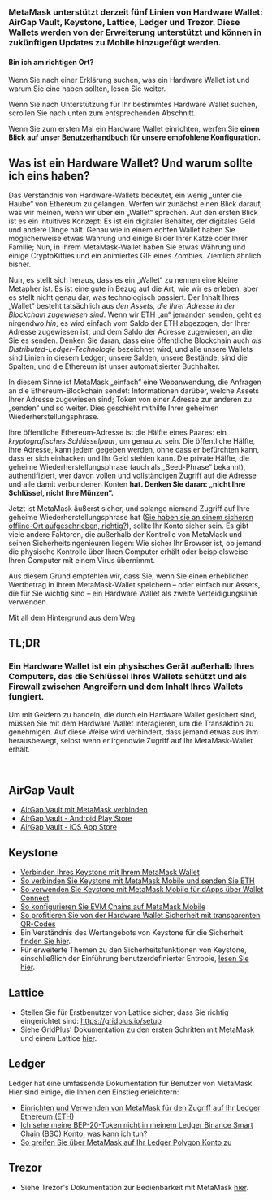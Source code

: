 ### MetaMask unterstützt derzeit fünf Linien von Hardware Wallet: AirGap Vault, Keystone, Lattice, Ledger und Trezor. Diese Wallets werden von der Erweiterung unterstützt und können in zukünftigen Updates zu Mobile hinzugefügt werden.



#### Bin ich am richtigen Ort?


Wenn Sie nach einer Erklärung suchen, was ein Hardware Wallet ist und warum Sie eine haben sollten, lesen Sie weiter.


Wenn Sie nach Unterstützung für Ihr bestimmtes Hardware Wallet suchen, scrollen Sie nach unten zum entsprechenden Abschnitt.


Wenn Sie zum ersten Mal ein Hardware Wallet einrichten, werfen Sie **einen Blick auf unser [Benutzerhandbuch](https://support.metamask.io/hc/en-us/articles/5450173968283) für unsere empfohlene Konfiguration.**



#### 


Was ist ein Hardware Wallet? Und warum sollte ich eins haben?
-------------------------------------------------------------


Das Verständnis von Hardware-Wallets bedeutet, ein wenig „unter die Haube“ von Ethereum zu gelangen. Werfen wir zunächst einen Blick darauf, was wir meinen, wenn wir über ein „Wallet“ sprechen. Auf den ersten Blick ist es ein intuitives Konzept: Es ist ein digitaler Behälter, der digitales Geld und andere Dinge hält. Genau wie in einem echten Wallet haben Sie möglicherweise etwas Währung und einige Bilder Ihrer Katze oder Ihrer Familie; Nun, in Ihrem MetaMask-Wallet haben Sie etwas Währung und einige CryptoKitties und ein animiertes GIF eines Zombies. Ziemlich ähnlich bisher.


Nun, es stellt sich heraus, dass es ein „Wallet“ zu nennen eine kleine Metapher ist. Es ist eine gute in Bezug auf die Art, wie wir es erleben, aber es stellt nicht genau dar, was technologisch passiert. Der Inhalt Ihres „Wallet“ besteht tatsächlich aus *den Assets, die Ihrer Adresse in der Blockchain zugewiesen sind*. Wenn wir ETH „an“ jemanden senden, geht es nirgendwo *hin*; es wird einfach vom Saldo der ETH abgezogen, der Ihrer Adresse zugewiesen ist, und dem Saldo der Adresse zugewiesen, an die Sie es senden. Denken Sie daran, dass eine öffentliche Blockchain auch *als Distributed-Ledger-Technologie* bezeichnet wird, und alle unsere Wallets sind Linien in diesem Ledger; unsere Salden, unsere Bestände, sind die Spalten, und die Ethereum ist unser automatisierter Buchhalter.


In diesem Sinne ist MetaMask „einfach“ eine Webanwendung, die Anfragen an die Ethereum-Blockchain sendet: Informationen darüber, welche Assets Ihrer Adresse zugewiesen sind; Token von einer Adresse zur anderen zu „senden“ und so weiter. Dies geschieht mithilfe Ihrer geheimen Wiederherstellungsphrase.


Ihre öffentliche Ethereum-Adresse ist die Hälfte eines Paares: ein *kryptografisches Schlüsselpaar*, um genau zu sein. Die öffentliche Hälfte, Ihre Adresse, kann jedem gegeben werden, ohne dass er befürchten kann, dass er sich einhacken und Ihr Geld stehlen kann. Die private Hälfte, die geheime Wiederherstellungsphrase (auch als „Seed-Phrase“ bekannt), authentifiziert, wer davon vollen und vollständigen Zugriff auf die Adresse und alle damit verbundenen Konten **hat. Denken Sie daran: „nicht Ihre Schlüssel, nicht Ihre Münzen“.**


Jetzt ist MetaMask äußerst sicher, und solange niemand Zugriff auf Ihre geheime Wiederherstellungsphrase hat ([Sie haben sie an einem sicheren offline-Ort aufgeschrieben, richtig?](https://support.metamask.io/hc/en-us/articles/4404722782107)), sollte Ihr Konto sicher sein. Es gibt viele andere Faktoren, die außerhalb der Kontrolle von MetaMask und seinen Sicherheitsingenieuren liegen: Wie sicher Ihr Browser ist, ob jemand die physische Kontrolle über Ihren Computer erhält oder beispielsweise Ihren Computer mit einem Virus übernimmt.


Aus diesem Grund empfehlen wir, dass Sie, wenn Sie einen erheblichen Wertbetrag in Ihrem MetaMask-Wallet speichern – oder einfach nur Assets, die für Sie wichtig sind – ein Hardware Wallet als zweite Verteidigungslinie verwenden.


Mit all dem Hintergrund aus dem Weg:



TL;DR
------


### **Ein Hardware Wallet ist ein physisches Gerät außerhalb Ihres Computers, das die Schlüssel Ihres Wallets schützt und als Firewall zwischen Angreifern und dem Inhalt Ihres Wallets fungiert.**


Um mit Geldern zu handeln, die durch ein Hardware Wallet gesichert sind, müssen Sie mit dem Hardware Wallet interagieren, um die Transaktion zu genehmigen. Auf diese Weise wird verhindert, dass jemand etwas aus ihm herausbewegt, selbst wenn er irgendwie Zugriff auf Ihr MetaMask-Wallet erhält.


 


 AirGap Vault
-------------


* [AirGap Vault mit MetaMask verbinden](https://support.airgap.it/guides/metamask/)
* [AirGap Vault - Android Play Store](https://play.google.com/store/apps/details?id=it.airgap.vault&hl=en_US&gl=US)
* [AirGap Vault - iOS App Store](https://apps.apple.com/us/app/airgap-vault-secure-secrets/id1417126841)


 Keystone
---------


* [Verbinden Ihres Keystone mit Ihrem MetaMask Wallet](https://support.keyst.one/3rd-party-wallets/eth-and-web3-wallets-keystone/bind-metamask-with-keystone)
* [So verbinden Sie Keystone mit MetaMask Mobile und senden Sie ETH](https://support.keyst.one/3rd-party-wallets/eth-and-web3-wallets-keystone/metamask-mobile)
* [So verwenden Sie Keystone mit MetaMask Mobile für dApps über Wallet Connect](https://support.keyst.one/3rd-party-wallets/eth-and-web3-wallets-keystone/metamask-mobile/defi-with-metamask-mobile)
* [So konfigurieren Sie EVM Chains auf MetaMask Mobile](https://support.keyst.one/3rd-party-wallets/eth-and-web3-wallets-keystone/metamask-mobile/configuring-evm-chains-on-metamask-mobile)
* [So profitieren Sie von der Hardware Wallet Sicherheit mit transparenten QR-Codes](https://consensys.net/blog/news/metamask-x-keystone-how-to-benefit-from-hardware-wallet-security-using-transparent-qr-code/)
* Ein Verständnis des Wertangebots von Keystone für die Sicherheit [finden Sie hier](https://blog.keyst.one/blind-signing-a-security-black-hole-for-the-ethereum-community-13f909b848b6).
* Für erweiterte Themen zu den Sicherheitsfunktionen von Keystone, einschließlich der Einführung benutzerdefinierter Entropie, [lesen Sie hier](https://support.keyst.one/general-navigation-guide#advanced-users).


 Lattice
--------


* Stellen Sie für Erstbenutzer von Lattice sicher, dass Sie richtig eingerichtet sind: <https://gridplus.io/setup>
* Siehe GridPlus' Dokumentation zu den ersten Schritten mit MetaMask und einem Lattice [hier](https://docs.gridplus.io/setup/metamask).


 Ledger
-------


Ledger hat eine umfassende Dokumentation für Benutzer von MetaMask. Hier sind einige, die Ihnen den Einstieg erleichtern:  



* [Einrichten und Verwenden von MetaMask für den Zugriff auf Ihr Ledger Ethereum (ETH)](https://support.ledger.com/hc/en-us/articles/4404366864657-Set-up-and-use-MetaMask-to-access-your-Ledger-Ethereum-ETH-account?docs=true)
* [Ich sehe meine BEP-20-Token nicht in meinem Ledger Binance Smart Chain (BSC) Konto, was kann ich tun?](https://support.ledger.com/hc/en-us/articles/4406111561617-I-don-t-see-my-BEP-20-tokens-in-my-Ledger-Binance-Smart-Chain-BSC-account-what-can-I-do-?support=true)
* [So greifen Sie über MetaMask auf Ihr Ledger Polygon Konto zu](https://support.ledger.com/hc/en-us/articles/4418394184209-How-to-access-your-Ledger-Polygon-MATIC-account-via-Metamask?docs=true)


 Trezor
-------


* Siehe Trezor's Dokumentation zur Bedienbarkeit mit MetaMask [hier](https://wiki.trezor.io/Apps:MetaMask).
